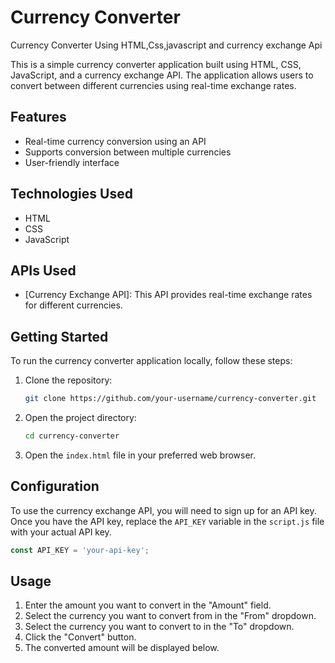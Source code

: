 # Currency Converter
Currency Converter Using HTML,Css,javascript and currency exchange Api


This is a simple currency converter application built using HTML, CSS, JavaScript, and a currency exchange API. The application allows users to convert between different currencies using real-time exchange rates.

## Features

- Real-time currency conversion using an API
- Supports conversion between multiple currencies
- User-friendly interface

## Technologies Used

- HTML
- CSS
- JavaScript

## APIs Used

- [Currency Exchange API]: This API provides real-time exchange rates for different currencies.

## Getting Started

To run the currency converter application locally, follow these steps:

1. Clone the repository:

   ```bash
   git clone https://github.com/your-username/currency-converter.git
   ```

2. Open the project directory:

   ```bash
   cd currency-converter
   ```

3. Open the `index.html` file in your preferred web browser.

## Configuration

To use the currency exchange API, you will need to sign up for an API key. Once you have the API key, replace the `API_KEY` variable in the `script.js` file with your actual API key.

```javascript
const API_KEY = 'your-api-key';
```

## Usage

1. Enter the amount you want to convert in the "Amount" field.
2. Select the currency you want to convert from in the "From" dropdown.
3. Select the currency you want to convert to in the "To" dropdown.
4. Click the "Convert" button.
5. The converted amount will be displayed below.
